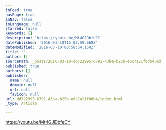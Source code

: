 ```yaml
---
inFeed: true
hasPage: true
inNav: false
inLanguage: null
starred: false
keywords: []
description: 'https://youtu.be/Mt4GJDbfeCY'
datePublished: '2016-03-10T15:02:59.668Z'
dateModified: '2016-03-10T00:58:54.150Z'
title: ''
author: []
sourcePath: _posts/2016-03-10-dd722995-6791-43ba-b25b-e6c7a21f0db4.md
published: true
authors: []
publisher:
  name: null
  domain: null
  url: null
  favicon: null
url: dd722995-6791-43ba-b25b-e6c7a21f0db4/index.html
_type: Article

---
```

https://youtu.be/Mt4GJDbfeCY